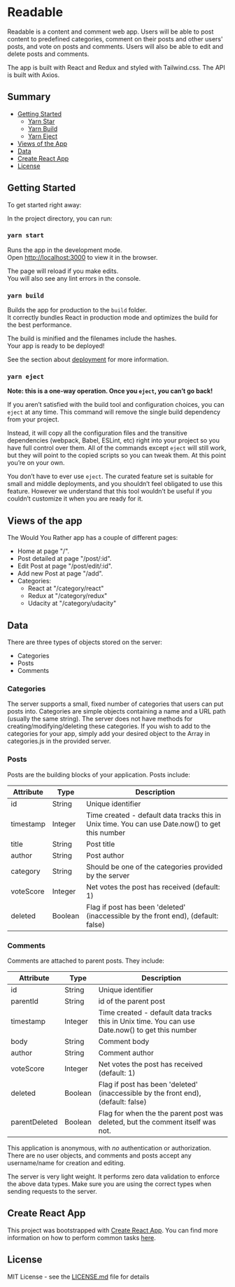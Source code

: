 # Readable

Readable is a content and comment web app. Users will be able to post content to predefined categories, comment on their posts and other users' posts, and vote on posts and comments. Users will also be able to edit and delete posts and comments.

The app is built with React and Redux and styled with Tailwind.css.
The API is built with Axios.

## Summary

- [Getting Started](#getting-started)
  - [Yarn Star](#yarn-start)
  - [Yarn Build](#yarn-build)
  - [Yarn Eject](#yarn-eject)
- [Views of the App](#views-of-the-app)
- [Data](#views-of-the-app)
- [Create React App](#create-react-app)
- [License](#license)

## Getting Started

To get started right away:

In the project directory, you can run:

### `yarn start`

Runs the app in the development mode.\
Open [http://localhost:3000](http://localhost:3000) to view it in the browser.

The page will reload if you make edits.\
You will also see any lint errors in the console.

### `yarn build`

Builds the app for production to the `build` folder.\
It correctly bundles React in production mode and optimizes the build for the best performance.

The build is minified and the filenames include the hashes.\
Your app is ready to be deployed!

See the section about [deployment](https://facebook.github.io/create-react-app/docs/deployment) for more information.

### `yarn eject`

**Note: this is a one-way operation. Once you `eject`, you can’t go back!**

If you aren’t satisfied with the build tool and configuration choices, you can `eject` at any time. This command will remove the single build dependency from your project.

Instead, it will copy all the configuration files and the transitive dependencies (webpack, Babel, ESLint, etc) right into your project so you have full control over them. All of the commands except `eject` will still work, but they will point to the copied scripts so you can tweak them. At this point you’re on your own.

You don’t have to ever use `eject`. The curated feature set is suitable for small and middle deployments, and you shouldn’t feel obligated to use this feature. However we understand that this tool wouldn’t be useful if you couldn’t customize it when you are ready for it.

## Views of the app

The Would You Rather app has a couple of different pages:

- Home at page "/".
- Post detailed at page "/post/:id".
- Edit Post at page "/post/edit/:id".
- Add new Post at page "/add".
- Categories:
    - React  at "/category/react"
    - Redux at "/category/redux"
    - Udacity at "/category/udacity"

## Data
There are three types of objects stored on the server:

- Categories
- Posts
- Comments

### Categories

The server supports a small, fixed number of categories that users can put posts into. Categories are simple objects containing a name and a URL path (usually the same string). The server does not have methods for creating/modifying/deleting these categories. If you wish to add to the categories for your app, simply add your desired object to the Array in categories.js in the provided server.

### Posts

Posts are the building blocks of your application. Posts include:

| Attribute | Type    | Description                                                                                      |
| --------- | ------  | ------------------------------------------------------------------------------------------------ |
| id        | String  | Unique identifier                                                                                |
| timestamp | Integer | Time created - default data tracks this in Unix time. You can use Date.now() to get this number  |
| title     | String  | Post title                                                                                       |
| author    | String  | Post author                                                                                      |
| category  | String  | Should be one of the categories provided by the server                                           |
| voteScore | Integer | Net votes the post has received (default: 1)                                                     |
| deleted   | Boolean | Flag if post has been 'deleted' (inaccessible by the front end), (default: false)                |

### Comments

Comments are attached to parent posts. They include:

| Attribute       | Type    | Description                                                                                      |
| --------------- | ------  | ------------------------------------------------------------------------------------------------ |
| id              | String  | Unique identifier                                                                                |
| parentId        | String  | id of the parent post                                                                            |
| timestamp       | Integer | Time created - default data tracks this in Unix time. You can use Date.now() to get this number  |
| body            | String  | Comment body                                                                                     |
| author          | String  | Comment author                                                                                   |
| voteScore       | Integer | Net votes the post has received (default: 1)                                                     |
| deleted         | Boolean | Flag if post has been 'deleted' (inaccessible by the front end), (default: false)                |
| parentDeleted   | Boolean | Flag for when the the parent post was deleted, but the comment itself was not.                   |

This application is anonymous, with _no_ authentication or authorization. There are no user objects, and comments and posts accept any username/name for creation and editing.

The server is very light weight. It performs zero data validation to enforce the above data types. Make sure you are using the correct types when sending requests to the server.

## Create React App

This project was bootstrapped with [Create React App](https://github.com/facebookincubator/create-react-app). You can find more information on how to perform common tasks [here](https://github.com/facebookincubator/create-react-app/blob/master/packages/react-scripts/template/README.md).

## License

MIT License - see the [LICENSE.md](LICENSE.md) file for
details
